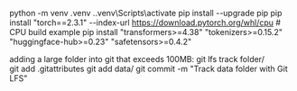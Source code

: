 python -m venv .venv
.\.venv\Scripts\activate
pip install --upgrade pip pip install "torch==2.3.1" --index-url https://download.pytorch.org/whl/cpu # CPU build example
pip install "transformers>=4.38" "tokenizers>=0.15.2" "huggingface-hub>=0.23" "safetensors>=0.4.2"

adding a large folder into git that exceeds 100MB:
git lfs track folder/\
git add .gitattributes
git add data/
git commit -m "Track data folder with Git LFS"
